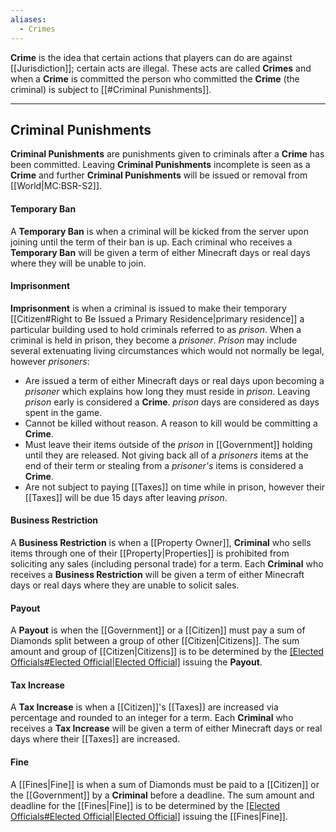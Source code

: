 ```yaml
---
aliases:
  - Crimes
---
```

**Crime** is the idea that certain actions that players can do are against [[Jurisdiction]]; certain acts are illegal. These acts are called **Crimes** and when a **Crime** is committed the person who committed the **Crime** (the criminal) is subject to [[#Criminal Punishments]].

---
## Criminal Punishments
**Criminal Punishments** are punishments given to criminals after a **Crime** has been committed. Leaving **Criminal Punishments** incomplete is seen as a **Crime** and further **Criminal Punishments** will be issued or removal from [[World|MC:BSR-S2]].
#### Temporary Ban
A **Temporary Ban** is when a criminal will be kicked from the server upon joining until the term of their ban is up. 
Each criminal who receives a **Temporary Ban** will be given a term of either Minecraft days or real days where they will be unable to join.
#### Imprisonment
**Imprisonment** is when a criminal is issued to make their temporary [[Citizen#Right to Be Issued a Primary Residence|primary residence]] a particular building used to hold criminals referred to as *prison*. When a criminal is held in prison, they become a *prisoner*. *Prison* may include several extenuating living circumstances which would not normally be legal, however *prisoners*:
- Are issued a term of either Minecraft days or real days upon becoming a *prisoner* which explains how long they must reside in *prison*. Leaving *prison* early is considered a **Crime**. *prison* days are considered as days spent in the game.
- Cannot be killed without reason. A reason to kill would be committing a **Crime**.
- Must leave their items outside of the *prison* in [[Government]] holding until they are released. Not giving back all of a *prisoners* items at the end of their term or stealing from a *prisoner's* items is considered a **Crime**.
- Are not subject to paying [[Taxes]] on time while in prison, however their [[Taxes]] will be due 15 days after leaving *prison*.
#### Business Restriction 
A **Business Restriction** is when a [[Property Owner]], **Criminal** who sells items through one of their [[Property|Properties]] is prohibited from soliciting any sales (including personal trade) for a term.
Each **Criminal** who receives a **Business Restriction** will be given a term of either Minecraft days or real days where they are unable to solicit sales.
#### Payout
A **Payout** is when the [[Government]] or a [[Citizen]] must pay a sum of Diamonds split between a group of other [[Citizen|Citizens]]. The sum amount and group of [[Citizen|Citizens]] is to be determined by the [[Elected Officials#Elected Official|Elected Official]](s) issuing the **Payout**.
#### Tax Increase
A **Tax Increase** is when a [[Citizen]]'s [[Taxes]] are increased via percentage and rounded to an integer for a term.
Each **Criminal** who receives a **Tax Increase** will be given a term of either Minecraft days or real days where their [[Taxes]] are increased.
#### Fine
A [[Fines|Fine]] is when a sum of Diamonds must be paid to a [[Citizen]] or the [[Government]] by a **Criminal** before a deadline. The sum amount and deadline for the [[Fines|Fine]] is to be determined by the [[Elected Officials#Elected Official|Elected Official]](s) issuing the [[Fines|Fine]].